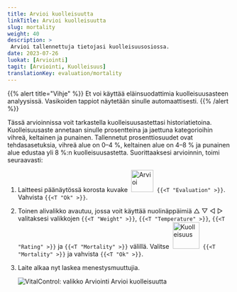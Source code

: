 ```yaml
---
title: Arvioi kuolleisuutta
linkTitle: Arvioi kuolleisuutta
slug: mortality
weight: 40
description: >
 Arvioi tallennettuja tietojasi kuolleisuusosiossa.
date: 2023-07-26
luokat: [Arviointi]
tagit: [Arviointi, Kuolleisuus]
translationKey: evaluation/mortality
---
```

{{% alert title="Vihje" %}}
Et voi käyttää eläinsuodattimia kuolleisuusasteen analyysissä. Vasikoiden tappiot näytetään sinulle automaattisesti.
{{% /alert %}}

Tässä arvioinnissa voit tarkastella kuolleisuusastettasi historiatietoina. Kuolleisuusaste annetaan sinulle prosentteina ja jaettuna kategorioihin vihreä, keltainen ja punainen. Tallennetut prosenttiosuudet ovat tehdasasetuksia, vihreä alue on 0–4 %, keltainen alue on 4–8 % ja punainen alue edustaa yli 8 %:n kuolleisuusastetta.
Suorittaaksesi arvioinnin, toimi seuraavasti:

1. Laitteesi päänäytössä korosta kuvake &nbsp;<img src="/icons/main/evaluation.svg" width="50" align="bottom" alt="Arvioi" />&nbsp; `{{<T "Evaluation" >}}`. Vahvista `{{<T "Ok" >}}`.

2. Toinen alivalikko avautuu, jossa voit käyttää nuolinäppäimiä △ ▽ ◁ ▷ valitaksesi valikkojen `{{<T "Weight" >}}`, `{{<T "Temperature" >}}`, `{{<T "Rating" >}}` ja `{{<T "Mortality" >}}` välillä. Valitse &nbsp;<img src="/icons/evaluation/calflosses.svg" width="60" align="bottom" alt="Kuolleisuus" />&nbsp; `{{<T "Mortality" >}}` ja vahvista `{{<T "Ok" >}}`.

3. Laite alkaa nyt laskea menestysmuuttujia.

   ![VitalControl: valikko Arviointi Arvioi kuolleisuutta](../images/mortality.png "Arvioi kuolleisuutta")
